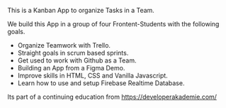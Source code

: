 This is a Kanban App to organize Tasks in a Team.

We build this App in a group of four Frontent-Students with the following goals.

- Organize Teamwork with Trello.
- Straight goals in scrum based sprints.
- Get used to work with Github as a Team.
- Building an App from a Figma Demo.
- Improve skills in HTML, CSS and Vanilla Javascript.
- Learn how to use and setup Firebase Realtime Database.


Its part of a continuing education from https://developerakademie.com/
